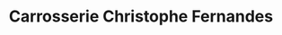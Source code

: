 ---
title: "Carrosserie Christophe Fernandes"
url: /lentigny/carrosserie-christophe-fernandes/
shop: Autowerkstatt
---